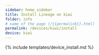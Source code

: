 ```yaml
---
sidebar: home_sidebar
title: Install Lineage on kiwi
folder: info
# name of the page (/{{permalink}}.html)
permalink: /devices/kiwi/install
device: kiwi
---
```

{% include templates/device_install.md %}

